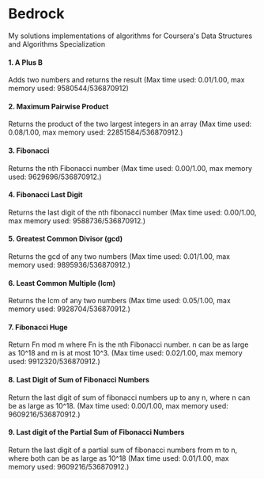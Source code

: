 # Bedrock
My solutions implementations of algorithms for Coursera's Data Structures and Algorithms Specialization

#### 1. A Plus B 
Adds two numbers and returns the result (Max time used: 0.01/1.00, max memory used: 9580544/536870912)

#### 2. Maximum Pairwise Product 
Returns the product of the two largest integers in an array (Max time used: 0.08/1.00, max memory used: 22851584/536870912.)

#### 3. Fibonacci
Returns the nth Fibonacci number (Max time used: 0.00/1.00, max memory used: 9629696/536870912.)

#### 4. Fibonacci Last Digit
Returns the last digit of the nth fibonacci number (Max time used: 0.00/1.00, max memory used: 9588736/536870912.)

#### 5. Greatest Common Divisor (gcd)
Returns the gcd of any two numbers (Max time used: 0.01/1.00, max memory used: 9895936/536870912.)

#### 6. Least Common Multiple (lcm)
Returns the lcm of any two numbers (Max time used: 0.05/1.00, max memory used: 9928704/536870912.)

#### 7. Fibonacci Huge
Return Fn mod m where Fn is the nth Fibonacci number. n can be as large as 10^18 and m is at most 10^3. (Max time used: 0.02/1.00, max memory used: 9912320/536870912.)

#### 8. Last Digit of Sum of Fibonacci Numbers
Return the last digit of sum of fibonacci numbers up to any n, where n can be as large as 10^18. (Max time used: 0.00/1.00, max memory used: 9609216/536870912.)

#### 9. Last digit of the Partial Sum of Fibonacci Numbers
Return the last digit of a partial sum of fibonacci numbers from m to n, where both can be as large as 10^18 (Max time used: 0.01/1.00, max memory used: 9609216/536870912.)
